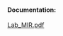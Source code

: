 #### Documentation:
[Lab_MIR.pdf](https://github.com/qqrtos/kids-learning-platform/files/7896979/Lab_MIR.pdf)
